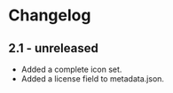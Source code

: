 Changelog
=========

2.1 - unreleased
--------------------

  * Added a complete icon set.
  * Added a license field to metadata.json.
